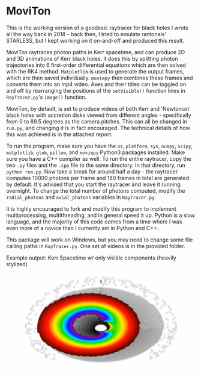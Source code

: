 # MoviTon

This is the working version of a geodesic raytracer for black holes I wrote all the way back in 2018 - back then, I tried to emulate rantonels' STARLESS, but I kept working on it on-and-off and produced this result.

MoviTon raytraces photon paths in Kerr spacetime, and can produce 2D and 3D animations of Kerr black holes. it does this by splitting photon trajectories into 6 first-order differential equations which are then solved with the RK4 method. ```Matplotlib``` is used to generate the output frames, which are then saved individually. ```moviepy``` then combines these frames and converts them into an mp4 video. Axes and their titles can be toggled on and off by rearranging the positions of the ``setVisible()`` function lines in ``RayTracer.py``'s ``image()`` function.

MoviTon, by default, is set to produce videos of both Kerr and 'Newtonian' black holes with accretion disks viewed from different angles - specifically from 0 to 89.5 degrees as the camera pitches. This can all be changed in ``run.py``, and changing it is in fact encouraged. The technical details of how this was achieved is in the attached report.

To run the program, make sure you have the ``os``, ``platform``, ``sys``, ``numpy``, ``scipy``, ``matplotlib``, ``glob``, ``pillow``, and ``moviepy`` Python3 packages installed. Make sure you have a C++ compiler as well. To run the entire raytracer, copy the two ``.py`` files and the ``.cpp`` file to the same directory. In that directory, run ``python run.py``. Now take a break for around half a day - the raytracer computes 10000 photons per frame and 180 frames in total are generated by default. It's advised that you start the raytracer and leave it running overnight. To change the total number of photons computed, modify the ``radial_photons`` and ``axial_photons`` variables in ``RayTracer.py``. 

It is highly encouraged to fork and modify this program to implement multiprocessing, multithreading, and in general speed it up. Python is a slow language, and the majority of this code comes from a time where I was even more of a novice than I currently am in Python and C++. 

This package will work on Windows, but you may need to change some file calling paths in ``RayTracer.py``. One set of videos is in the provided folder.

Example output: Kerr Spacetime w/ only visible components (heavily stylized)
<img src="Untitled.png">
